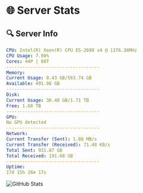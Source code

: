 # 🌐 Server Stats
## 🔍 Server Info
```yaml
CPU: Intel(R) Xeon(R) CPU E5-2699 v4 @ 1376.36MHz
CPU Usage: 7.90%
Cores: 44P | 88T
-----------------------------------
Memory:
Current Usage: 8.43 GB/503.74 GB
Available: 491.86 GB
-----------------------------------
Disk:
Current Usage: 30.48 GB/1.71 TB
Free: 1.60 TB
-----------------------------------
GPU:
No GPU detected
-----------------------------------
Network:
Current Transfer (Sent): 1.08 MB/s
Current Transfer (Received): 71.48 KB/s
Total Sent: 931.87 GB
Total Received: 191.68 GB
-----------------------------------
Uptime:
17d 15h 26m 17s
```
![GitHub Stats](https://img.shields.io/badge/Updated-2025-05-07_08:35:05-blue)